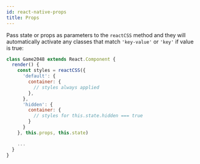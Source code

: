```yaml
---
id: react-native-props
title: Props
---
```


Pass state or props as parameters to the `reactCSS` method and they will automatically activate any classes that match `'key-value'` or `'key'` if value is true:
``` js
class Game2048 extends React.Component {
  render() {
    const styles = reactCSS({
      'default': {
        container: {
          // styles always applied
        },
      },
      'hidden': {
        container: {
          // styles for this.state.hidden === true
        }
      }
    }, this.props, this.state)

    ...
  }
}
```
